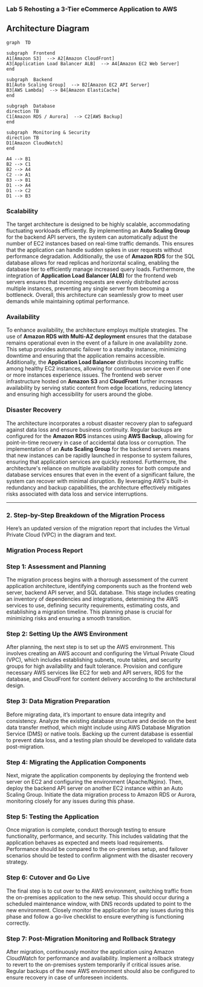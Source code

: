

### Lab 5 Rehosting a 3-Tier eCommerce Application to AWS



## Architecture Diagram

```mermaid
graph  TD

subgraph  Frontend
A1[Amazon S3]  --> A2[Amazon CloudFront]
A3[Application Load Balancer ALB]  --> A4[Amazon EC2 Web Server]
end

subgraph  Backend
B1[Auto Scaling Group]  --> B2[Amazon EC2 API Server]
B3[AWS Lambda]  --> B4[Amazon ElastiCache]
end
  
subgraph  Database
direction TB
C1[Amazon RDS / Aurora]  --> C2[AWS Backup]
end
 
subgraph  Monitoring & Security
direction TB
D1[Amazon CloudWatch]
end
 
A4 --> B1
B2 --> C1
B2 --> A4
C2 --> A1
B3 --> B1
D1 --> A4
D1 --> C2
D1 --> B3
```

### Scalability

The target architecture is designed to be highly scalable, accommodating fluctuating workloads efficiently. By implementing an **Auto Scaling Group** for the backend API servers, the system can automatically adjust the number of EC2 instances based on real-time traffic demands. This ensures that the application can handle sudden spikes in user requests without performance degradation. Additionally, the use of **Amazon RDS** for the SQL database allows for read replicas and horizontal scaling, enabling the database tier to efficiently manage increased query loads. Furthermore, the integration of **Application Load Balancer (ALB)** for the frontend web servers ensures that incoming requests are evenly distributed across multiple instances, preventing any single server from becoming a bottleneck. Overall, this architecture can seamlessly grow to meet user demands while maintaining optimal performance.

### Availability

To enhance availability, the architecture employs multiple strategies. The use of **Amazon RDS with Multi-AZ deployment** ensures that the database remains operational even in the event of a failure in one availability zone. This setup provides automatic failover to a standby instance, minimizing downtime and ensuring that the application remains accessible. Additionally, the **Application Load Balancer** distributes incoming traffic among healthy EC2 instances, allowing for continuous service even if one or more instances experience issues. The frontend web server infrastructure hosted on **Amazon S3** and **CloudFront** further increases availability by serving static content from edge locations, reducing latency and ensuring high accessibility for users around the globe.

### Disaster Recovery

The architecture incorporates a robust disaster recovery plan to safeguard against data loss and ensure business continuity. Regular backups are configured for the **Amazon RDS** instances using **AWS Backup**, allowing for point-in-time recovery in case of accidental data loss or corruption. The implementation of an **Auto Scaling Group** for the backend servers means that new instances can be rapidly launched in response to system failures, ensuring that application services are quickly restored. Furthermore, the architecture's reliance on multiple availability zones for both compute and database services ensures that even in the event of a significant failure, the system can recover with minimal disruption. By leveraging AWS's built-in redundancy and backup capabilities, the architecture effectively mitigates risks associated with data loss and service interruptions.

---

### 2. Step-by-Step Breakdown of the Migration Process
Here’s an updated version of the migration report that includes the Virtual Private Cloud (VPC) in the diagram and text. 

### Migration Process Report

### Step 1: Assessment and Planning

The migration process begins with a thorough assessment of the current application architecture, identifying components such as the frontend web server, backend API server, and SQL database. This stage includes creating an inventory of dependencies and integrations, determining the AWS services to use, defining security requirements, estimating costs, and establishing a migration timeline. This planning phase is crucial for minimizing risks and ensuring a smooth transition.

### Step 2: Setting Up the AWS Environment

After planning, the next step is to set up the AWS environment. This involves creating an AWS account and configuring the Virtual Private Cloud (VPC), which includes establishing subnets, route tables, and security groups for high availability and fault tolerance. Provision and configure necessary AWS services like EC2 for web and API servers, RDS for the database, and CloudFront for content delivery according to the architectural design.

### Step 3: Data Migration Preparation

Before migrating data, it’s important to ensure data integrity and consistency. Analyze the existing database structure and decide on the best data transfer method, which might include using AWS Database Migration Service (DMS) or native tools. Backing up the current database is essential to prevent data loss, and a testing plan should be developed to validate data post-migration.

### Step 4: Migrating the Application Components

Next, migrate the application components by deploying the frontend web server on EC2 and configuring the environment (Apache/Nginx). Then, deploy the backend API server on another EC2 instance within an Auto Scaling Group. Initiate the data migration process to Amazon RDS or Aurora, monitoring closely for any issues during this phase.

### Step 5: Testing the Application

Once migration is complete, conduct thorough testing to ensure functionality, performance, and security. This includes validating that the application behaves as expected and meets load requirements. Performance should be compared to the on-premises setup, and failover scenarios should be tested to confirm alignment with the disaster recovery strategy.

### Step 6: Cutover and Go Live

The final step is to cut over to the AWS environment, switching traffic from the on-premises application to the new setup. This should occur during a scheduled maintenance window, with DNS records updated to point to the new environment. Closely monitor the application for any issues during this phase and follow a go-live checklist to ensure everything is functioning correctly.

### Step 7: Post-Migration Monitoring and Rollback Strategy

After migration, continuously monitor the application using Amazon CloudWatch for performance and availability. Implement a rollback strategy to revert to the on-premises system temporarily if critical issues arise. Regular backups of the new AWS environment should also be configured to ensure recovery in case of unforeseen incidents.


